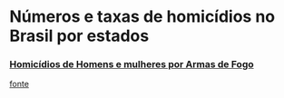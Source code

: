 # Números e taxas de homicídios no Brasil por estados 


### [Homicídios de Homens e mulheres  por Armas de Fogo	](https://franciscowallison.github.io/ipea_atlas_violencia/)

[fonte](https://www.ipea.gov.br/atlasviolencia/filtros-series/1/homicidios)
